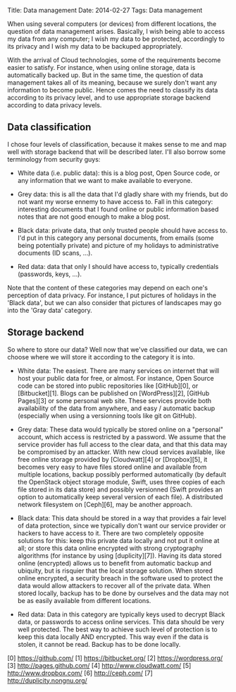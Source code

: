 Title: Data management
Date: 2014-02-27
Tags: Data management

When using several computers (or devices) from different locations,
the question of data management arises. Basically, I wish being able
to access my data from any computer; I wish my data to be protected,
accordingly to its privacy and I wish my data to be backuped
appropriately.

With the arrival of Cloud technologies, some of the requirements
become easier to satisfy. For instance, when using online storage,
data is automatically backed up. But in the same time, the question of
data management takes all of its meaning, because we surely don't want
any information to become public. Hence comes the need to classify its
data according to its privacy level, and to use appropriate storage
backend according to data privacy levels.

Data classification
-------------------

I chose four levels of classification, because it makes sense to me
and map well with storage backend that will be described later. I'll
also borrow some terminology from security guys:

* White data (i.e. public data): this is a blog post, Open Source
  code, or any information that we want to make available to everyone.

* Grey data: this is all the data that I'd gladly share with my
  friends, but do not want my worse ennemy to have access to. Fall in
  this category: interesting documents that I found online or public
  information based notes that are not good enough to make a blog
  post.

* Black data: private data, that only trusted people should have
  access to. I'd put in this category any personal documents, from
  emails (some being potentially private) and picture of my holidays
  to administrative documents (ID scans, ...).

* Red data: data that only I should have access to, typically
  credentials (passwords, keys, ...).

Note that the content of these categories may depend on each one's
perception of data privacy. For instance, I put pictures of holidays
in the 'Black data', but we can also consider that pictures of
landscapes may go into the 'Gray data' category.

Storage backend
---------------

So where to store our data? Well now that we've classified our data,
we can choose where we will store it according to the category it is
into.

* White data: The easiest. There are many services on internet that
  will host your public data for free, or almost. For instance, Open
  Source code can be stored into public repositories like [GitHub][0],
  or [Bitbucket][1]. Blogs can be published on [WordPress][2], [GitHub
  Pages][3] or some personal web site. These services provide both
  availability of the data from anywhere, and easy / automatic backup
  (especially when using a versionning tools like git on GitHub).

* Grey data: These data would typically be stored online on a
  "personal" account, which access is restricted by a password. We
  assume that the service provider has full access to the clear data,
  and that this data may be compromised by an attacker. With new cloud
  services available, like free online storage provided by
  [Cloudwatt][4] or [Dropbox][5], it becomes very easy to have files
  stored online and available from multiple locations, backup possibly
  performed automatically (by default the OpenStack object storage
  module, Swift, uses three copies of each file stored in its data
  store) and possibly versionned (Swift provides an option to
  automatically keep several version of each file). A distributed
  network filesystem on [Ceph][6], may be another approach.

* Black data: This data should be stored in a way that provides a fair
  level of data protection, since we typically don't want our service
  provider or hackers to have access to it. There are two completely
  opposite solutions for this: keep this private data locally and not
  put it online at all; or store this data online encrypted with
  strong cryptography algorithms (for instance by using
  [duplicity][7]). Having its data stored online (encrypted) allows us
  to benefit from automatic backup and ubiquity, but is risquier that
  the local storage solution. When stored online encrypted, a security
  breach in the software used to protect the data would allow
  attackers to recover all of the private data. When stored locally,
  backup has to be done by ourselves and the data may not be as easily
  available from different locations.

* Red data: Data in this category are typically keys used to decrypt
  Black data, or passwords to access online services. This data should
  be very well protected. The best way to achieve such level of
  protection is to keep this data locally AND encrypted. This way even
  if the data is stolen, it cannot be read. Backup has to be done
  locally.
  
[0] https://github.com/
[1] https://bitbucket.org/
[2] https://wordpress.org/
[3] http://pages.github.com/
[4] http://www.cloudwatt.com/
[5] http://www.dropbox.com/
[6] http://ceph.com/
[7] http://duplicity.nongnu.org/